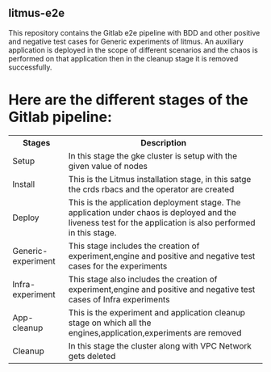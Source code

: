 ## litmus-e2e
This repository contains the Gitlab e2e pipeline with BDD and other positive and negative test cases for Generic experiments of litmus. An auxiliary application is deployed in the scope of different scenarios and the chaos is performed on that application then in the cleanup stage it is removed successfully.
# Here are the different stages of the Gitlab pipeline:

<table style="width:100%">
  <tr>
    <th>Stages</th>
    <th>Description</th>
  </tr>
  <tr>
    <td>Setup</td>
    <td>In this stage the gke cluster is setup with the given value of nodes</td>
  </tr>
  <tr>
    <td>Install</td>
    <td>This is the Litmus installation stage, in this satge the crds rbacs and the operator are created</td>
  </tr>
    <tr>
    <td>Deploy</td>
    <td>This is the application deployment stage. The application under chaos is deployed and the liveness test for the application is also performed in this stage.</td>
  </tr>
    <tr>
    <td>Generic-experiment</td>
    <td>This stage includes the creation of experiment,engine and positive and negative test cases for the experiments</td>
  </tr>
    <tr>
    <td>Infra-experiment</td>
    <td>This stage also includes the creation of experiment,engine and positive and negative test cases of Infra experiments</td>
  </tr>
    <tr>
    <td>App-cleanup</td>
    <td>This is the experiment and application cleanup stage on which all the engines,application,experiments are removed</td>
  </tr>
    <tr>
    <td>Cleanup</td>
    <td>In this stage the cluster along with VPC Network gets deleted</td>
  </tr>
</table>
